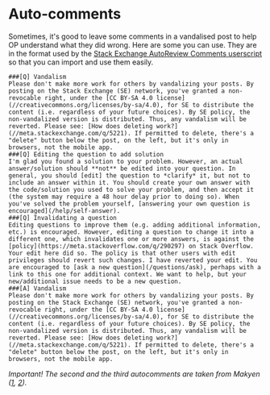 # Auto-comments

Sometimes, it's good to leave some comments in a vandalised post to help OP understand what they did wrong. Here are some you can use.
They are in the format used by the [Stack Exchange AutoReview Comments userscript](https://stackapps.com/q/2116/58907) so that you can import and use them easily.

```
###[Q] Vandalism
Please don't make more work for others by vandalizing your posts. By posting on the Stack Exchange (SE) network, you've granted a non-revocable right, under the [CC BY-SA 4.0 license](//creativecommons.org/licenses/by-sa/4.0), for SE to distribute the content (i.e. regardless of your future choices). By SE policy, the non-vandalized version is distributed. Thus, any vandalism will be reverted. Please see: [How does deleting work?](//meta.stackexchange.com/q/5221). If permitted to delete, there's a "delete" button below the post, on the left, but it's only in browsers, not the mobile app.
###[Q] Editing the question to add solution
I'm glad you found a solution to your problem. However, an actual answer/solution should **not** be edited into your question. In general, you should [edit] the question to *clarify* it, but not to include an answer within it. You should create your own answer with the code/solution you used to solve your problem, and then accept it (the system may require a 48 hour delay prior to doing so). When you've solved the problem yourself, [answering your own question is encouraged](/help/self-answer).
###[Q] Invalidating a question
Editing questions to improve them (e.g. adding additional information, etc.) is encouraged. However, editing a question to change it into a different one, which invalidates one or more answers, is against the [policy](https://meta.stackoverflow.com/q/290297) on Stack Overflow. Your edit here did so. The policy is that other users with edit privileges should revert such changes. I have reverted your edit. You are encouraged to [ask a new question](/questions/ask), perhaps with a link to this one for additional context. We want to help, but your new/additional issue needs to be a new question.
###[A] Vandalism
Please don't make more work for others by vandalizing your posts. By posting on the Stack Exchange (SE) network, you've granted a non-revocable right, under the [CC BY-SA 4.0 license](//creativecommons.org/licenses/by-sa/4.0), for SE to distribute the content (i.e. regardless of your future choices). By SE policy, the non-vandalized version is distributed. Thus, any vandalism will be reverted. Please see: [How does deleting work?](//meta.stackexchange.com/q/5221). If permitted to delete, there's a "delete" button below the post, on the left, but it's only in browsers, not the mobile app.
```

*Important! The second and the third autocomments are taken from Makyen ([1](https://stackoverflow.com/posts/comments/113202985), [2](https://stackoverflow.com/posts/comments/113198538)).*